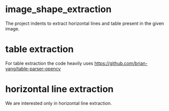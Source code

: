 # image_shape_extraction
The project indents to extract horizontal lines and table present in the given image.

# table extraction
 For table extraction the code heavily uses https://github.com/brian-yang/table-parser-opencv

# horizontal line extraction
 We are interested only in horizontal line extraction.
